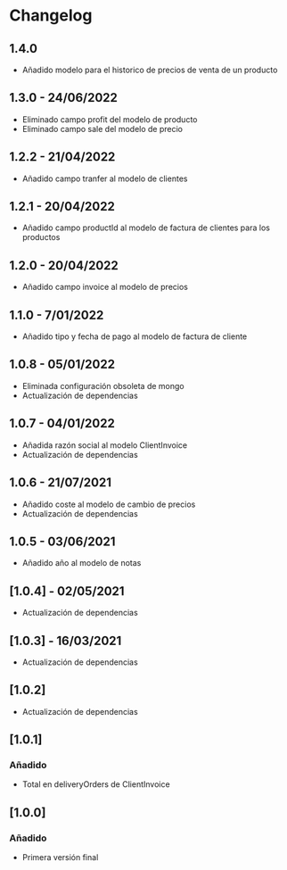 # Changelog
## 1.4.0
- Añadido modelo para el historico de precios de venta de un producto

## 1.3.0 - 24/06/2022
- Eliminado campo profit del modelo de producto
- Eliminado campo sale del modelo de precio

## 1.2.2 - 21/04/2022
- Añadido campo tranfer al modelo de clientes

## 1.2.1 - 20/04/2022
- Añadido campo productId al modelo de factura de clientes para los productos

## 1.2.0 - 20/04/2022
- Añadido campo invoice al modelo de precios

## 1.1.0 - 7/01/2022
  - Añadido tipo y fecha de pago al modelo de factura de cliente

## 1.0.8 - 05/01/2022
  - Eliminada configuración obsoleta de mongo
  - Actualización de dependencias

## 1.0.7 - 04/01/2022
  - Añadida razón social al modelo ClientInvoice
  - Actualización de dependencias
  
## 1.0.6 - 21/07/2021
  - Añadido coste al modelo de cambio de precios
  - Actualización de dependencias

## 1.0.5 - 03/06/2021
  - Añadido año al modelo de notas

## [1.0.4] - 02/05/2021
 - Actualización de dependencias

## [1.0.3] - 16/03/2021
 - Actualización de dependencias

## [1.0.2]
 - Actualización de dependencias

## [1.0.1]

### Añadido
 - Total en deliveryOrders de ClientInvoice

## [1.0.0]

### Añadido
 - Primera versión final
